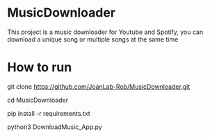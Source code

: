 # MusicDownloader
This project is a music downloader for Youtube and Spotify, you can download a unique song or multiple songs at the same time


# How to run 

  git clone https://github.com/JoanLab-Rob/MusicDownloader.git

  cd MusicDownloader 

  pip install -r requirements.txt 

  python3 DownloadMusic_App.py



      
